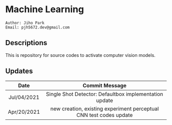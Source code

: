 # Machine Learning
````
Author: Jiho Park
Email: pjh5672.dev@gmail.com
````

## Descriptions
This is repository for source codes to activate computer vision models.   

## Updates
| Date | Commit Message |
|:----:|:----:|
| Jul/04/2021 | Single Shot Detector: Defaultbox implementation update |
| Apr/20/2021 | new creation, existing experiment perceptual CNN test codes update |

